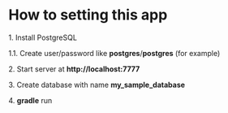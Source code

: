<h1>How to setting this app</h1>
<p>1. Install PostgreSQL</p>
<p>1.1. Create user/password like <b>postgres</b>/<b>postgres</b> (for example)</p>
<p>2. Start server at <b>http://localhost:7777</b></p>
<p>3. Create database with name <b>my_sample_database</b></p>
<p>4. <b>gradle</b> run</p>
